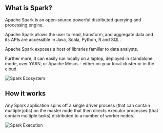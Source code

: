## What is Spark?

Apache Spark is an open-source powerful distributed querying and processing engine.

Apache Spark allows the user to read, transform, and aggregate data and its APIs are accessible
in Java, Scala, Python, R and SQL.

Apache Spark exposes a host of libraries familiar to data analysts.

Further more, it can easily run locally on a laptop, deployed in
standalone mode, over YARN, or Apache Mesos - either on your local cluster or
in the cloud.

![Spark Ecosystem](/img/spark_ecosystem.png)

## How it works

Any Spark application spins off a single driver process (that can contain multiple
jobs) on the master node that then directs executor processes (that contain multiple
tasks) distributed to a number of worker nodes.

![Spark Execution](/img/spark_execution.png)